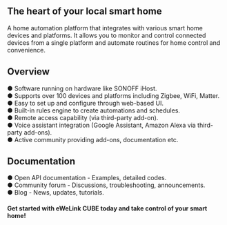 ## The heart of your local smart home
A home automation platform that integrates with various smart home devices and platforms. It allows you to monitor and control connected devices from a single platform and automate routines for home control and convenience.
## Overview
● Software running on hardware like SONOFF iHost. </br>
● Supports over 100 devices and platforms including Zigbee, WiFi, Matter.</br>
● Easy to set up and configure through web-based UI.</br>
● Built-in rules engine to create automations and schedules.</br>
● Remote access capability (via third-party add-on).</br>
● Voice assistant integration (Google Assistant, Amazon Alexa via third-party add-ons).</br>
● Active community providing add-ons, documentation etc.
## Documentation
● Open API documentation - Examples, detailed codes.</br>
● Community forum - Discussions, troubleshooting, announcements.</br>
● Blog - News, updates, tutorials.</br>
#### Get started with eWeLink CUBE today and take control of your smart home!
